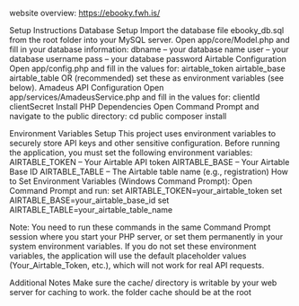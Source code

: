 website overview: https://ebooky.fwh.is/

Setup Instructions
Database Setup
Import the database file ebooky_db.sql from the root folder into your MySQL server.
Open app/core/Model.php and fill in your database information:
dbname – your database name
user – your database username
pass – your database password
Airtable Configuration
Open app/config.php and fill in the values for:
airtable_token
airtable_base
airtable_table
OR (recommended) set these as environment variables (see below).
Amadeus API Configuration
Open app/services/AmadeusService.php and fill in the values for:
clientId
clientSecret
Install PHP Dependencies
Open Command Prompt and navigate to the public directory:
     cd public
     composer install

Environment Variables Setup
This project uses environment variables to securely store API keys and other sensitive configuration.
Before running the application, you must set the following environment variables:
AIRTABLE_TOKEN – Your Airtable API token
AIRTABLE_BASE – Your Airtable Base ID
AIRTABLE_TABLE – The Airtable table name (e.g., registration)
How to Set Environment Variables (Windows Command Prompt):
Open Command Prompt and run:
	set AIRTABLE_TOKEN=your_airtable_token
	set AIRTABLE_BASE=your_airtable_base_id
	set AIRTABLE_TABLE=your_airtable_table_name

Note:
You need to run these commands in the same Command Prompt session where you start your PHP server, or set them permanently in your system environment variables.
If you do not set these environment variables, the application will use the default placeholder values (Your_Airtable_Token, etc.), which will not work for real API requests.


Additional Notes
Make sure the cache/ directory is writable by your web server for caching to work.
the folder cache should be at the root
